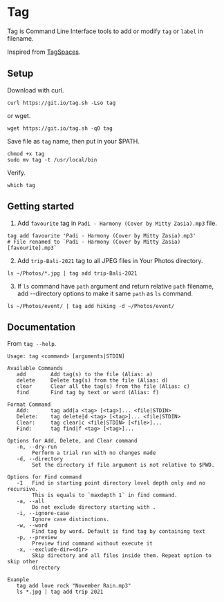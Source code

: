 # Tag

Tag is Command Line Interface tools to add or modify `tag` or `label` in filename.

Inspired from [TagSpaces](https://www.tagspaces.org/).

## Setup

Download with curl.

```
curl https://git.io/tag.sh -Lso tag
```

or wget.

```
wget https://git.io/tag.sh -qO tag
```

Save file as `tag` name, then put in your $PATH.

```
chmod +x tag
sudo mv tag -t /usr/local/bin
```

Verify.

```
which tag
```

## Getting started

1. Add `favourite` tag in `Padi - Harmony (Cover by Mitty Zasia).mp3` file.

```
tag add favourite 'Padi - Harmony (Cover by Mitty Zasia).mp3'
# File renamed to `Padi - Harmony (Cover by Mitty Zasia)[favourite].mp3`
```

2. Add `trip-Bali-2021` tag to all JPEG files in Your Photos directory.

```
ls ~/Photos/*.jpg | tag add trip-Bali-2021
```

3. If `ls` command have `path` argument and return relative `path` filename,
add --directory options to make it same `path` as `ls` command.

```
ls ~/Photos/event/ | tag add hiking -d ~/Photos/event/
```

## Documentation

From `tag --help`.

```
Usage: tag <command> [arguments|STDIN]

Available Commands
   add        Add tag(s) to the file (Alias: a)
   delete     Delete tag(s) from the file (Alias: d)
   clear      Clear all the tag(s) from the file (Alias: c)
   find       Find tag by text or word (Alias: f)

Format Command
   Add:       tag add|a <tag> [<tag>]... <file|STDIN>
   Delete:    tag delete|d <tag> [<tag>]... <file|STDIN>
   Clear:     tag clear|c <file|STDIN> [<file>]...
   Find:      tag find|f <tag> [<tag>]...

Options for Add, Delete, and Clear command
   -n, --dry-run
        Perform a trial run with no changes made
   -d, --directory
        Set the directory if file argument is not relative to $PWD.

Options for Find command
   -1   Find in starting point directory level depth only and no recursive.
        This is equals to `maxdepth 1` in find command.
   -a, --all
        Do not exclude directory starting with .
   -i, --ignore-case
        Ignore case distinctions.
   -w, --word
        Find tag by word. Default is find tag by containing text
   -p, --preview
        Preview find command without execute it
   -x, --exclude-dir=<dir>
        Skip directory and all files inside them. Repeat option to skip other
        directory

Example
   tag add love rock "November Rain.mp3"
   ls *.jpg | tag add trip 2021
```
